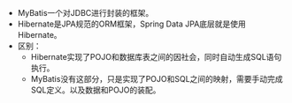 - MyBatis一个对JDBC进行封装的框架。
- Hibernate是JPA规范的ORM框架，Spring Data JPA底层就是使用Hibernate。
- 区别：
    - Hibernate实现了POJO和数据库表之间的因社会，同时自动生成SQL语句执行。
    - MyBatis没有这部分，只是实现了POJO和SQL之间的映射，需要手动完成SQL定义。以及数据和POJO的装配。



